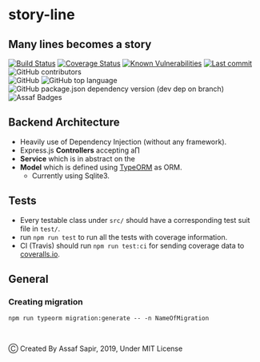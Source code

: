 # story-line
## Many lines becomes a story

[![Build Status](https://travis-ci.org/meijin007/story-line.svg?branch=master)](https://travis-ci.org/meijin007/story-line) [![Coverage Status](https://coveralls.io/repos/github/meijin007/story-line/badge.svg?branch=master)](https://coveralls.io/github/meijin007/story-line?branch=master) [![Known Vulnerabilities](https://snyk.io//test/github/meijin007/story-line/badge.svg?targetFile=package.json)](https://snyk.io//test/github/meijin007/story-line?targetFile=package.json) [![Last commit](https://img.shields.io/github/last-commit/meijin007/story-line.svg)](https://github.com/meijin007/story-line/commits/master) ![GitHub contributors](https://img.shields.io/github/contributors-anon/meijin007/story-line.svg)
<br /> 
![GitHub](https://img.shields.io/github/license/meijin007/story-line.svg?color=blue) ![GitHub top language](https://img.shields.io/github/languages/top/meijin007/story-line.svg) ![GitHub package.json dependency version (dev dep on branch)](https://img.shields.io/github/package-json/dependency-version/meijin007/story-line/dev/typescript.svg) ![Assaf Badges](https://img.shields.io/badge/Assaf-Like%20badges-blue.svg)

## Backend Architecture
* Heavily use of Dependency Injection (without any framework).
* Express.js __Controllers__  accepting a∏
* __Service__ which is in abstract on the
* __Model__ which is defined using [TypeORM]([https://typeorm.io/]) as ORM.
  * Currently using Sqlite3.

## Tests
* Every testable class under `src/` should have a corresponding test suit file in `test/`.
* run `npm run test` to run all the tests with coverage information.
* CI (Travis) should run `npm run test:ci` for sending coverage data to [coveralls.io](https://coveralls.io/github/meijin007/story-line).


## General
### Creating migration

``` 
npm run typeorm migration:generate -- -n NameOfMigration
```
<br /> 



Ⓒ Created By Assaf Sapir, 2019, Under MIT License
